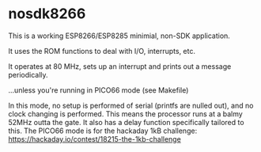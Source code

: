 # nosdk8266

This is a working ESP8266/ESP8285 minimial, non-SDK application.

It uses the ROM functions to deal with I/O, interrupts, etc. 

It operates at 80 MHz, sets up an interrupt and prints out a message periodically.


...unless you're running in PICO66 mode (see Makefile)

In this mode, no setup is performed of serial (printfs are nulled out), and no clock changing is performed.  This means the processor runs at a balmy 52MHz outta the gate.  It also has a delay function specifically tailored to this.  The PICO66 mode is for the hackaday 1kB challenge: https://hackaday.io/contest/18215-the-1kb-challenge
